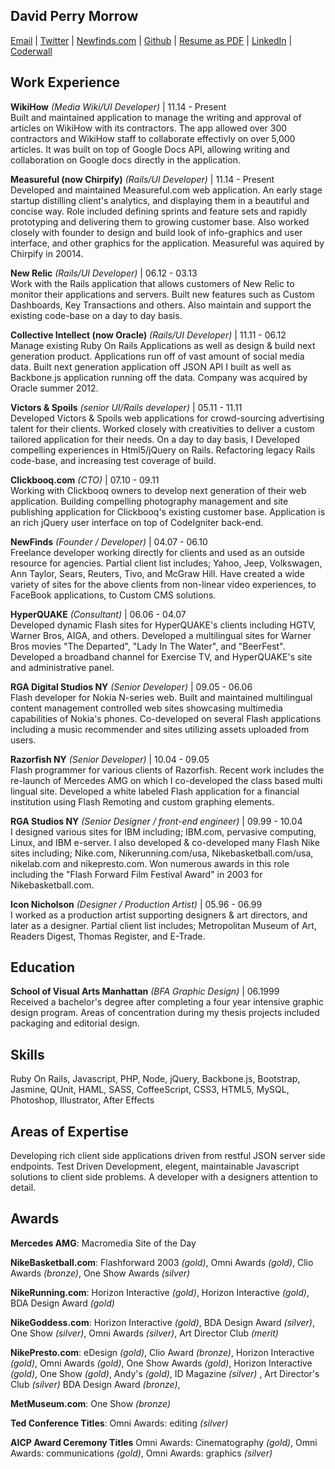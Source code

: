 ## David Perry Morrow

[Email](mailto:dperrymorrow@gmail.com) | 
[Twitter](https://twitter.com/dperrymorrow) | 
[Newfinds.com](http://newfinds.com) | 
[Github](https://github.com/dperrymorrow) | 
[Resume as PDF](http://dperrymorrow.github.com/Resume/Resume.pdf) | 
[LinkedIn](https://www.linkedin.com/in/davidmorrow) | 
[Coderwall](http://coderwall.com/dperrymorrow)

## Work Experience

**WikiHow** *(Media Wiki/UI Developer)* | 11.14 - Present  
Built and maintained application to manage the writing and approval of articles on WikiHow with its contractors. The app allowed over 300 contractors and WikiHow staff to collaborate effectivly on over 5,000 articles. It was built on top of Google Docs API, allowing writing and collaboration on Google docs directly in the application.

**Measureful (now Chirpify)** *(Rails/UI Developer)* | 11.14 - Present  
Developed and maintained Measureful.com web application. An early stage startup distilling client's analytics, and displaying them in a beautiful and concise way. Role included defining sprints and feature sets and rapidly prototyping and delivering them to growing customer base. Also worked closely with founder to design and build look of info-graphics and user interface, and other graphics for the application. Measureful was aquired by Chirpify in 20014.

**New Relic** *(Rails/UI Developer)* | 06.12 - 03.13  
Work with the Rails application that allows customers of New Relic to monitor their applications and servers. Built new features such as Custom Dashboards, Key Transactions and others. Also maintain and support the existing code-base on a day to day basis.

**Collective Intellect (now Oracle)** *(Rails/UI Developer)* | 11.11 - 06.12  
Manage existing Ruby On Rails Applications as well as design & build next generation product. Applications run off
of vast amount of social media data. Built next generation application off JSON API I built as well as Backbone.js application running off the data. Company was acquired by Oracle summer 2012.

**Victors & Spoils** *(senior UI/Rails developer)* | 05.11 - 11.11  
Developed Victors & Spoils web applications for crowd-sourcing advertising talent for their clients. Worked closely with creativities to deliver a custom tailored application for their needs. On a day to day basis, I Developed compelling experiences in Html5/jQuery on Rails. Refactoring legacy Rails code-base, and increasing test coverage of build.

**Clickbooq.com** *(CTO)* | 07.10 - 09.11  
Working with Clickbooq owners to develop next generation of their web application. Building compelling photography management and site publishing application for Clickbooq's existing customer base. Application is an rich jQuery user interface on top of CodeIgniter back-end.

**NewFinds** *(Founder / Developer)* | 04.07 - 06.10  
Freelance developer working directly for clients and used as an outside resource for agencies. Partial client list includes; Yahoo, Jeep, Volkswagen, Ann Taylor, Sears, Reuters, Tivo, and McGraw Hill. Have created a wide variety of sites for the above clients from non-linear video experiences, to FaceBook applications, to Custom CMS solutions.

**HyperQUAKE** *(Consultant)* | 06.06 - 04.07  
Developed dynamic Flash sites for HyperQUAKE's clients including HGTV, Warner Bros, AIGA, and others. Developed a multilingual sites for Warner Bros movies "The Departed", "Lady In The Water", and "BeerFest". Developed a broadband channel for Exercise TV, and HyperQUAKE's site and administrative panel.

**RGA Digital Studios NY** *(Senior Developer)* | 09.05 - 06.06  
Flash developer for Nokia N-series web. Built and maintained multilingual content management controlled web sites showcasing multimedia capabilities of Nokia's phones. Co-developed on several Flash applications including a music recommender and sites utilizing assets uploaded from users.

**Razorfish NY** *(Senior Developer)* | 10.04 - 09.05  
Flash programmer for various clients of Razorfish. Recent work includes the re-launch of Mercedes AMG on which I co-developed the class based multi lingual site. Developed a white labeled Flash application for a financial institution using Flash Remoting and custom graphing elements.

**RGA Studios NY** *(Senior Designer / front-end engineer)* | 09.99 - 10.04  
I designed various sites for IBM including; IBM.com, pervasive computing, Linux, and IBM e-server. I also developed & co-developed many Flash Nike sites including; Nike.com, Nikerunning.com/usa, Nikebasketball.com/usa, nikelab.com and nikepresto.com. Won numerous awards in this role including the "Flash Forward Film Festival Award" in 2003 for Nikebasketball.com.

**Icon Nicholson** *(Designer / Production Artist)* | 05.96 - 06.99  
I worked as a production artist supporting designers & art directors, and later as a designer. Partial client list includes; Metropolitan Museum of Art, Readers Digest, Thomas Register, and E-Trade.

## Education
**School of Visual Arts Manhattan** *(BFA Graphic Design)* | 06.1999  
Received a bachelor's degree after completing a four year intensive graphic design program. Areas of concentration during my thesis projects included packaging and editorial design.

## Skills
Ruby On Rails, Javascript, PHP, Node, jQuery, Backbone.js, Bootstrap, Jasmine, QUnit, HAML, SASS, CoffeeScript, CSS3, HTML5, MySQL, Photoshop, Illustrator, After Effects

## Areas of Expertise
Developing rich client side applications driven from restful JSON server side endpoints. Test Driven Development, elegent, maintainable Javascript solutions to client side problems. A developer with a designers attention to detail. 

## Awards 

**Mercedes AMG**: 
Macromedia Site of the Day  

**NikeBasketball.com**: 
Flashforward 2003 _(gold)_, 
Omni Awards *(gold)*, 
Clio Awards *(bronze)*, 
One Show Awards *(silver)*

**NikeRunning.com**: 
Horizon Interactive *(gold)*, 
Horizon Interactive *(gold)*, 
BDA Design Award *(gold)*  

**NikeGoddess.com**: 
Horizon Interactive *(gold)*, 
BDA Design Award *(silver)*, 
One Show *(silver)*, 
Omni Awards *(silver)*, 
Art Director Club *(merit)*

**NikePresto.com**: 
eDesign *(gold)*, 
Clio Award *(bronze)*, 
Horizon Interactive *(gold)*, 
Omni Awards *(gold)*, 
One Show Awards *(gold)*, 
Horizon Interactive *(gold)*, 
One Show *(gold)*, 
Andy's *(gold)*, 
ID Magazine *(silver)* , 
Art Director's Club *(silver)*
BDA Design Award *(bronze)*, 

**MetMuseum.com**: 
One Show *(bronze)*

**Ted Conference Titles**: 
Omni Awards: editing *(silver)*

**AICP Award Ceremony Titles** 
Omni Awards: Cinematography *(gold)*, 
Omni Awards: communications *(gold)*,
Omni Awards: graphics *(silver)*

